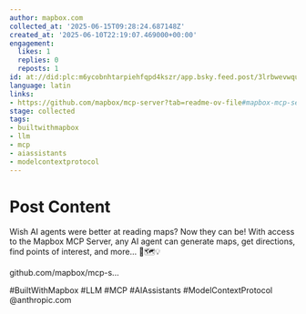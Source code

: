 ```yaml
---
author: mapbox.com
collected_at: '2025-06-15T09:28:24.687148Z'
created_at: '2025-06-10T22:19:07.469000+00:00'
engagement:
  likes: 1
  replies: 0
  reposts: 1
id: at://did:plc:m6ycobnhtarpiehfqpd4kszr/app.bsky.feed.post/3lrbwevwqu22b
language: latin
links:
- https://github.com/mapbox/mcp-server?tab=readme-ov-file#mapbox-mcp-server
stage: collected
tags:
- builtwithmapbox
- llm
- mcp
- aiassistants
- modelcontextprotocol
---
```


# Post Content

Wish AI agents were better at reading maps? Now they can be! With access to the Mapbox MCP Server, any AI agent can generate maps, get directions, find points of interest, and more… 🤖🗺️💡

github.com/mapbox/mcp-s...

#BuiltWithMapbox #LLM #MCP #AIAssistants #ModelContextProtocol @anthropic.com